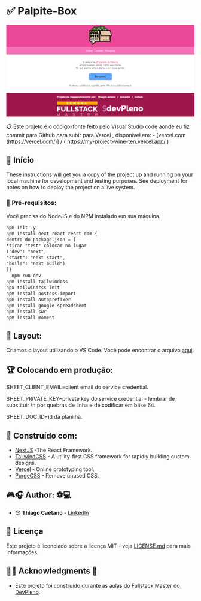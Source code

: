 # ✅ Palpite-Box


![Welcome](/print.png.png?raw=true)

📋 Este projeto é o código-fonte feito pelo Visual Studio code aonde eu fiz commit para Github para subir para Vercel  , disponível em:  - [vercel.com (https://vercel.com/)] / ( https://my-project-wine-ten.vercel.app/ )



## 🎉 Início

These instructions will get you a copy of the project up and running on your local machine for development and testing purposes. See deployment for notes on how to deploy the project on a live system.

### 📝 Pré-requisitos:

Você precisa do NodeJS e do NPM instalado em sua máquina.

```
npm init -y
npm install next react react-dom {
dentro do package.json = [
*tirar "test" colocar no lugar 
("dev": "next",
"start": "next start",
"build": "next build")
]}
  npm run dev
npm install tailwindcss 
npx tailwindcss init
npm install postcss-import
npm install autoprefixer
npm install google-spreadsheet
npm install swr
npm install moment

```

## 📁 Layout:

Criamos o layout utilizando o VS Code. Você pode encontrar o arquivo [aqui](https://code.visualstudio.com/).

## 🏆 Colocando em produção:

SHEET_CLIENT_EMAIL=client email do service credential.

SHEET_PRIVATE_KEY=private key do service credential - lembrar de substituir \n por quebras de linha e de codificar em base 64.

SHEET_DOC_ID=id da planilha.

## 📢 Construído com:

* [NextJS](https://nextjs.org/) -The React Framework.
* [TailwindCSS](https://tailwindcss.com/) - A utility-first CSS framework for
rapidly building custom designs.
* [Vercel](https://vercel.com/) - Online prototyping tool.
* [PurgeCSS](https://purgecss.com/) - Remove unused CSS. 

## 🎮🎧 Author: ⚽💻 

* 😎 **Thiago Caetano** - [LinkedIn](https://www.linkedin.com/in/thiagocb2-developer-fullstack/)

## 🧾 Licença

Este projeto é licenciado sobre a licença MIT - veja [LICENSE.md](LICENSE.md) para mais informações.

## 👨‍🎓 Acknowledgments 🎉

* Este projeto foi construído durante as aulas do Fullstack Master do [DevPleno](https://devpleno.com).
